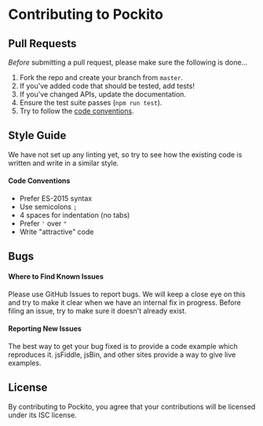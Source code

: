 # Contributing to Pockito

## Pull Requests

*Before* submitting a pull request, please make sure the following is done…

1. Fork the repo and create your branch from `master`.
2. If you've added code that should be tested, add tests!
3. If you've changed APIs, update the documentation.
4. Ensure the test suite passes (`npm run test`).
5. Try to follow the [code conventions](#code-conventions).

<!-- TODO 5. Make sure your code lints (`npm run lint`) -->


## Style Guide

We have not set up any linting yet, so try to see how the existing code is written and write in a similar style.

#### Code Conventions

* Prefer ES-2015 syntax
* Use semicolons `;`
* 4 spaces for indentation (no tabs)
* Prefer `'` over `"`
* Write "attractive" code


## Bugs

#### Where to Find Known Issues

Please use GitHub Issues to report bugs. We will keep a close eye on this and try to make it clear when we have an internal fix in progress. Before filing an issue, try to make sure it doesn't already exist.

#### Reporting New Issues

The best way to get your bug fixed is to provide a code example which reproduces it. jsFiddle, jsBin, and other sites provide a way to give live examples.


<!-- TODO: ## How to Get in Touch -->


## License

By contributing to Pockito, you agree that your contributions will be licensed under its ISC license.
